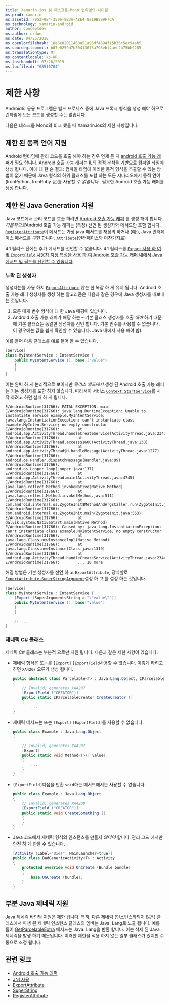 ```yaml
---
title: Xamarin.ios 및 데스크톱-Mono 런타임의 차이점
ms.prod: xamarin
ms.assetid: F953F9B4-3596-8B3A-A8E4-8219B5B9F7CA
ms.technology: xamarin-android
author: conceptdev
ms.author: crdun
ms.date: 04/25/2018
ms.openlocfilehash: 18e6e82011460a51a96df4694f15b36c5ec94ab5
ms.sourcegitcommit: b07e0259d7b30413673a793ebf4aec2b75bb9285
ms.translationtype: MT
ms.contentlocale: ko-KR
ms.lasthandoff: 07/26/2019
ms.locfileid: "68510704"
---
```

# <a name="limitations"></a>제한 사항

Android의 응용 프로그램은 빌드 프로세스 중에 Java 프록시 형식을 생성 해야 하므로 런타임에 모든 코드를 생성할 수는 없습니다.

다음은 데스크톱 Mono와 비교 했을 때 Xamarin.ios의 제한 사항입니다.

## <a name="limited-dynamic-language-support"></a>제한 된 동적 언어 지원

 Android 런타임에 관리 코드를 호출 해야 하는 경우 언제 든 지 [android 호출 가능 래퍼가](~/android/platform/java-integration/android-callable-wrappers.md) 필요 합니다. Android 호출 가능 래퍼는 IL의 정적 분석을 기반으로 컴파일 타임에 생성 됩니다. 이에 대 한 순 결과: 컴파일 타임에 이러한 동적 형식을 추출할 수 있는 방법이 없기 때문에 Java 형식의 하위 클래스를 포함 하는 모든 시나리오에서 동적 언어 (IronPython, IronRuby 등)를 사용할 *수 없습니다* . 필요한 Android 호출 가능 래퍼를 생성 합니다.

## <a name="limited-java-generation-support"></a>제한 된 Java Generation 지원

Java 코드에서 관리 코드를 호출 하려면 [Android 호출 가능 래퍼](~/android/platform/java-integration/android-callable-wrappers.md) 를 생성 해야 합니다. *기본적으로*Android 호출 가능 래퍼는 (특정) 선언 된 생성자와 메서드만 포함 합니다. [`RegisterAttribute`](xref:Android.Runtime.RegisterAttribute)이 메서드는 가상 java 메서드를 재정의 하거나 (예:), Java 인터페이스 메서드를 구현 합니다. `Attribute`(인터페이스와 마찬가지로)
  
4\.1 릴리스 전에는 추가 메서드를 선언할 수 없습니다. 4\.1 릴리스를 [ `Export` 사용 하 여 및 `ExportField` 사용자 지정 특성을 사용 하 여 Android 호출 가능 래퍼 내에서 Java 메서드 및 필드를 선언할 수 있습니다](~/android/platform/java-integration/working-with-jni.md).

### <a name="missing-constructors"></a>누락 된 생성자

생성자는를 사용 하지 [`ExportAttribute`](xref:Java.Interop.ExportAttribute) 않는 한 복잡 하 게 유지 됩니다. Android 호출 가능 래퍼 생성자를 생성 하는 알고리즘은 다음과 같은 경우에 Java 생성자를 내보내는 것입니다.

1. 모든 매개 변수 형식에 대 한 Java 매핑이 있습니다.
2. Android 호출 가능 래퍼가 해당 하는 &ndash; 기본 클래스 생성자를 호출 *해야* 하기 때문에 기본 클래스는 동일한 생성자를 선언 합니다. 기본 인수를 사용할 수 없습니다 .이 경우에는 값을 쉽게 확인할 수 있습니다. Java 내에서 사용 해야 함).

예를 들어 다음 클래스를 예로 들어 볼 수 있습니다.

```csharp
[Service]
class MyIntentService : IntentService {
    public MyIntentService (): base ("value")
    {
    }
}
```

이는 완벽 하 게 논리적으로 보이지만 *릴리스 빌드에서* 생성 된 Android 호출 가능 래퍼는 기본 생성자를 포함 하지 않습니다. 따라서이 서비스 [`Context.StartService`](xref:Android.Content.Context.StartService*)를 시작 하려고 하면 실패 하 게 됩니다.

```shell
E/AndroidRuntime(31766): FATAL EXCEPTION: main
E/AndroidRuntime(31766): java.lang.RuntimeException: Unable to instantiate service example.MyIntentService: java.lang.InstantiationException: can't instantiate class example.MyIntentService; no empty constructor
E/AndroidRuntime(31766):        at android.app.ActivityThread.handleCreateService(ActivityThread.java:2347)
E/AndroidRuntime(31766):        at android.app.ActivityThread.access$1600(ActivityThread.java:130)
E/AndroidRuntime(31766):        at android.app.ActivityThread$H.handleMessage(ActivityThread.java:1277)
E/AndroidRuntime(31766):        at android.os.Handler.dispatchMessage(Handler.java:99)
E/AndroidRuntime(31766):        at android.os.Looper.loop(Looper.java:137)
E/AndroidRuntime(31766):        at android.app.ActivityThread.main(ActivityThread.java:4745)
E/AndroidRuntime(31766):        at java.lang.reflect.Method.invokeNative(Native Method)
E/AndroidRuntime(31766):        at java.lang.reflect.Method.invoke(Method.java:511)
E/AndroidRuntime(31766):        at com.android.internal.os.ZygoteInit$MethodAndArgsCaller.run(ZygoteInit.java:786)
E/AndroidRuntime(31766):        at com.android.internal.os.ZygoteInit.main(ZygoteInit.java:553)
E/AndroidRuntime(31766):        at dalvik.system.NativeStart.main(Native Method)
E/AndroidRuntime(31766): Caused by: java.lang.InstantiationException: can't instantiate class example.MyIntentService; no empty constructor
E/AndroidRuntime(31766):        at java.lang.Class.newInstanceImpl(Native Method)
E/AndroidRuntime(31766):        at java.lang.Class.newInstance(Class.java:1319)
E/AndroidRuntime(31766):        at android.app.ActivityThread.handleCreateService(ActivityThread.java:2344)
E/AndroidRuntime(31766):        ... 10 more
```

해결 방법은 기본 생성자를 선언 하 고 `ExportAttribute`, 장식할로 [`ExportAttribute.SuperStringArgument`](xref:Java.Interop.ExportAttribute.SuperArgumentsString)설정 하 고,를 설정 하는 것입니다. 

```csharp
[Service]
class MyIntentService : IntentService {
    [Export (SuperArgumentsString = "\"value\"")]
    public MyIntentService (): base("value")
    {
    }

    // ...
}
```


### <a name="generic-c-classes"></a>제네릭 C# 클래스

제네릭 C# 클래스는 부분적 으로만 지원 됩니다. 다음과 같은 제한 사항이 있습니다.


-   제네릭 형식은 또는를 `[Export]` `[ExportField`사용할 수 없습니다. 이렇게 하려고 하면 `XA4207` 오류가 생성 됩니다.

    ```csharp
    public abstract class Parcelable<T> : Java.Lang.Object, IParcelable
    {
        // Invalid; generates XA4207
        [ExportField ("CREATOR")]
        public static IParcelableCreator CreateCreator ()
        {
            ...
    }
    ```

-   제네릭 메서드는 또는 `[Export]` `[ExportField]`를 사용할 수 없습니다.

    ```csharp
    public class Example : Java.Lang.Object
    {
        
        // Invalid; generates XA4207
        [Export]
        public static void Method<T>(T value)
        {
            ...
        }
    }
    ```

-   `[ExportField]`다음을 반환 `void`하는 메서드에서는 사용할 수 없습니다.

    ```csharp
    public class Example : Java.Lang.Object
    {
        // Invalid; generates XA4208
        [ExportField ("CREATOR")]
        public static void CreateSomething ()
        {
        }
    }
    ```

-   Java 코드에서 제네릭 형식의 인스턴스를 만들지 _않아야_ 합니다.
    관리 코드 에서만 안전 하 게 만들 수 있습니다.

    ```csharp
    [Activity (Label="Die!", MainLauncher=true)]
    public class BadGenericActivity<T> : Activity
    {
        protected override void OnCreate (Bundle bundle)
        {
            base.OnCreate (bundle);
        }
    }
    ```

## <a name="partial-java-generics-support"></a>부분 Java 제네릭 지원

Java 제네릭 바인딩 지원은 제한 됩니다. 특히, 다른 제네릭 (인스턴스화되지 않은) 클래스에서 파생 된 제네릭 인스턴스 클래스의 멤버는 Java. Lang로 노출 됩니다. 예를 들어 [GetParcelableExtra](xref:Android.Content.Intent.GetParcelableExtra*) 메서드는 Java. Lang을 반환 합니다. 이는 삭제 된 Java 제네릭을 발생 하기 때문입니다.
이러한 제한을 적용 하지 않는 일부 클래스가 있지만 수동으로 조정 됩니다.

## <a name="related-links"></a>관련 링크

- [Android 호출 가능 래퍼](~/android/platform/java-integration/android-callable-wrappers.md)
- [JNI 사용](~/android/platform/java-integration/working-with-jni.md)
- [ExportAttribute](xref:Java.Interop.ExportAttribute)
- [SuperString](xref:Java.Interop.ExportAttribute.SuperArgumentsString)
- [RegisterAttribute](xref:Android.Runtime.RegisterAttribute)

